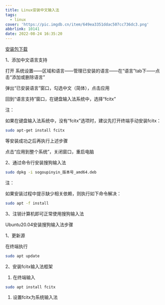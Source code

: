 ```yaml
---
title: Linux安装中文输入法
tags:
  - linux
cover: 'https://pic.imgdb.cn/item/649ea3351ddac507cc736dc3.png'
abbrlink: 10141
date: 2022-08-24 16:35:20
---
```

[安装包下载](https://shurufa.sogou.com)
<!-- more -->


1、添加中文语言支持

打开 系统设置——区域和语言——管理已安装的语言——在“语言”tab下——点击“添加或删除语言”

弹出“已安装语言”窗口，勾选中文（简体），点击应用

回到“语言支持”窗口，在键盘输入法系统中，选择“fcitx”

注：

如果在键盘输入法系统中，没有“fcitx”选项时，建议先打开终端手动安装fcitx：
```Bash
sudo apt-get install fcitx
```
等安装成功之后再执行上述步骤

点击“应用到整个系统”，关闭窗口，重启电脑

2、通过命令行安装搜狗输入法
```bash
sudo dpkg -i sogoupinyin_版本号_amd64.deb
```
注：

如果安装过程中提示缺少相关依赖，则执行如下命令解决：
```Bash
sudo apt -f install
```
3、注销计算机即可正常使用搜狗输入法

Ubuntu20.04安装搜狗输入法步骤

1、更新源

在终端执行
```bash
sudo apt update
```
2、安装fcitx输入法框架

1. 在终端输入 
```Bash
sudo apt install fcitx
```
1. 设置fcitx为系统输入法
